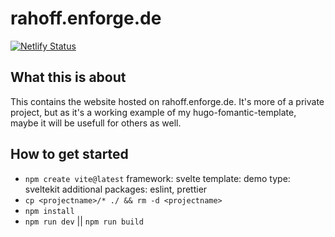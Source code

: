 # rahoff.enforge.de

[![Netlify Status](https://api.netlify.com/api/v1/badges/254c6722-e9ea-477b-b4cd-fddf210c60f4/deploy-status)](https://app.netlify.com/sites/rahoff/deploys)

## What this is about

This contains the website hosted on rahoff.enforge.de. It's more of a private project, but as it's a working example of my hugo-fomantic-template, maybe it will be usefull for others as well.

## How to get started

- `npm create vite@latest`
  framework: svelte
  template: demo
  type: sveltekit
  additional packages: eslint, prettier
- `cp <projectname>/* ./ && rm -d <projectname>`
- `npm install`
- `npm run dev` || `npm run build`
